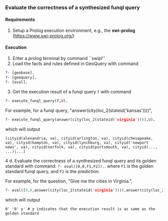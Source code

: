 ### Evaluate the correctness of a synthesized funql query

#### Requirements
1. Setup a Prolog execution environment, e.g., the **swi-prolog** (https://www.swi-prolog.org/)


#### Execution
1. Enter a prolog terminal by command ``swipl''
2. Load the facts and rules defined in GeoQuery with command 
```prolog
?- [geobase].
?- [geoquery].
?- [eval].
```
3. Get the execution result of a funql query `f` with command

```prolog
?- execute_funql_query(f,U).
```
For example, for a funql query, "answer(city(loc_2(stateid('kansas'))))", 

```prolog
?- execute_funql_query(answer(city(loc_2(stateid('virginia')))),U).
```
which will output 
```
[cityid(alexandria, va), cityid(arlington, va), cityid(chesapeake, va), cityid(hampton, va), cityid(lynchburg, va), cityid('newport news', va), cityid(norfolk, va), cityid(portsmouth, va), cityid(..., ...)|...]
```

4 d. Evaluate the correctness of a synthesized funql query and its golden standard with command:
```?- eval([0,0,F1,F2]).```.
where `F1` is the golden standard funql query, and `F2` is the prediction.

For example, for the question, "Give me the cities in Virginia.", 
```prolog
?- eval([0,0,answer(city(loc_2(stateid('virginia')))),answer(city(loc_2(stateid('kansas'))))]).
```
which will output 
```
0' '0' y' # y indicates that the execution result is as same as the golden standard
```